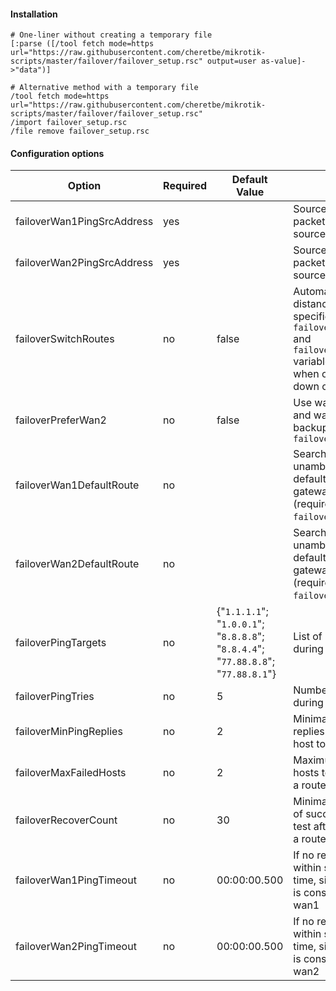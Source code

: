 #### Installation

```
# One-liner without creating a temporary file
[:parse ([/tool fetch mode=https url="https://raw.githubusercontent.com/cheretbe/mikrotik-scripts/master/failover/failover_setup.rsc" output=user as-value]->"data")]

# Alternative method with a temporary file
/tool fetch mode=https url="https://raw.githubusercontent.com/cheretbe/mikrotik-scripts/master/failover/failover_setup.rsc"
/import failover_setup.rsc
/file remove failover_setup.rsc
```

#### Configuration options

| Option                     | Required  | Default<br>Value   | Description |
| -------------------------- | --------- | ------------------ | ----------- |
| failoverWan1PingSrcAddress | yes       |                    | Source IP address to use as packets<br>source for wan1 tests |
| failoverWan2PingSrcAddress | yes       |                    | Source IP address to use as packets<br>source for wan2 tests |
| failoverSwitchRoutes       | no        | false              | Automatically swap distances for routes,<br>specified in `failoverWan1DefaultRoute`<br>and `failoverWan1DefaultRoute` variables<br>when one of gateways go down or up |
| failoverPreferWan2         | no        | false              | Use wan2 as main route and wan1 as a<br>backup (used only when<br>`failoverSwitchRoutes=true` |
| failoverWan1DefaultRoute   | no        |                    | Search query that unambiguously identifies<br>default route via wan1 gateway<br>(required when `failoverSwitchRoutes=true`)|
| failoverWan2DefaultRoute   | no        |                    | Search query that unambiguously identifies<br>default route via wan2 gateway<br>(required when `failoverSwitchRoutes=true`)|
| failoverPingTargets        | no        | {"`1.1.1.1`";<br>"`1.0.0.1`";<br>"`8.8.8.8`";<br>"`8.8.4.4`";<br>"`77.88.8.8`";<br>"`77.88.8.1`"} | List of IP addresses to ping during test |
| failoverPingTries          | no        | 5                  | Number of packets to send during single host test |
| failoverMinPingReplies     | no        | 2                  | Minimal number of ping replies for a single<br>host to consider it up |
| failoverMaxFailedHosts     | no        | 2                  | Maximum number of failed hosts to consider<br>a route as down |
| failoverRecoverCount       | no        | 30                 | Minimal successive count of successful<br>test after a fail to consider<br>a route as up again |
| failoverWan1PingTimeout    | no        | 00:00:00.500       | If no responce is received within specified<br>time, single ping attempt<br>is considered failed for wan1 |
| failoverWan2PingTimeout    | no        | 00:00:00.500       | If no responce is received within specified<br>time, single ping attempt<br>is considered failed for wan2 |